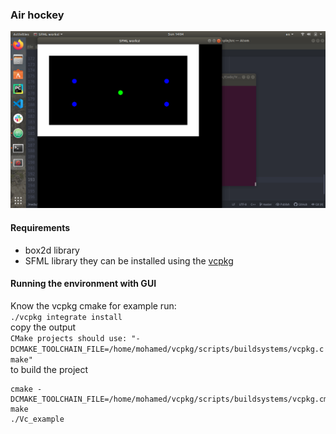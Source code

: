 ### Air hockey
![](https://github.com/mohamedsayed18/Airhockey2/blob/master/playground.png)

#### Requirements
* box2d library
* SFML library
they can be installed using the [vcpkg](https://github.com/microsoft/vcpkg)

#### Running the environment with GUI
Know the vcpkg cmake for example run:<br/>
`./vcpkg integrate install`<br/>
copy the output<br/>
`CMake projects should use: "-DCMAKE_TOOLCHAIN_FILE=/home/mohamed/vcpkg/scripts/buildsystems/vcpkg.cmake"`<br/>
to build the project
```
cmake -DCMAKE_TOOLCHAIN_FILE=/home/mohamed/vcpkg/scripts/buildsystems/vcpkg.cmake
make
./Vc_example
```